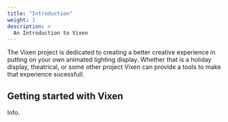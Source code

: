 ```yaml
---
title: "Introduction"
weight: 1
description: >
  An Introduction to Vixen
---
```


The Vixen project is dedicated to creating a better creative experience in putting on your own animated lighting display. Whether that is a holiday display, theatrical, or some other project Vixen can provide a tools to make that experience sucessfull.

## Getting started with Vixen

Info.
